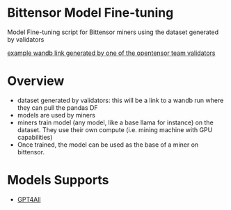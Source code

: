 # Bittensor Model Fine-tuning
Model Fine-tuning script for Bittensor miners using the dataset generated by validators

[example wandb link generated by one of the opentensor team validators](https://wandb.ai/opentensor/opentensor-validator/runs/kltiefxf/overview?workspace=user-const69)

# Overview

- dataset generated by validators: this will be a link to a wandb run where they can pull the pandas DF
- models are used by miners
- miners train model (any model, like a base llama for instance) on the dataset. They use their own compute (i.e. mining machine with GPU capabilities)
- Once trained, the model can be used as the base of a miner on bittensor.

# Models Supports
- [GPT4All](https://github.com/salahawk/bittensor-model-finetune/tree/main/gpt4all)
